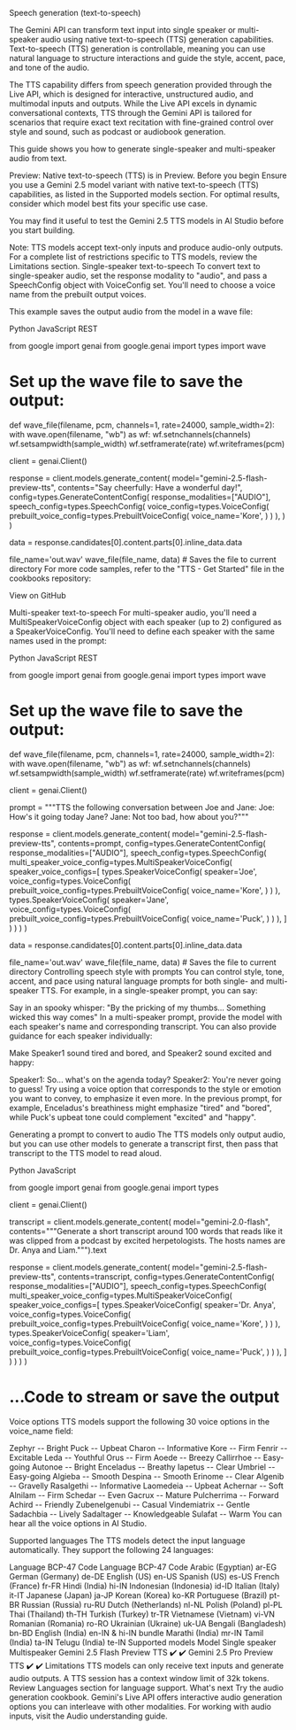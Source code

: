 Speech generation (text-to-speech)

The Gemini API can transform text input into single speaker or multi-speaker audio using native text-to-speech (TTS) generation capabilities. Text-to-speech (TTS) generation is controllable, meaning you can use natural language to structure interactions and guide the style, accent, pace, and tone of the audio.

The TTS capability differs from speech generation provided through the Live API, which is designed for interactive, unstructured audio, and multimodal inputs and outputs. While the Live API excels in dynamic conversational contexts, TTS through the Gemini API is tailored for scenarios that require exact text recitation with fine-grained control over style and sound, such as podcast or audiobook generation.

This guide shows you how to generate single-speaker and multi-speaker audio from text.

Preview: Native text-to-speech (TTS) is in Preview.
Before you begin
Ensure you use a Gemini 2.5 model variant with native text-to-speech (TTS) capabilities, as listed in the Supported models section. For optimal results, consider which model best fits your specific use case.

You may find it useful to test the Gemini 2.5 TTS models in AI Studio before you start building.

Note: TTS models accept text-only inputs and produce audio-only outputs. For a complete list of restrictions specific to TTS models, review the Limitations section.
Single-speaker text-to-speech
To convert text to single-speaker audio, set the response modality to "audio", and pass a SpeechConfig object with VoiceConfig set. You'll need to choose a voice name from the prebuilt output voices.

This example saves the output audio from the model in a wave file:

Python
JavaScript
REST

from google import genai
from google.genai import types
import wave

# Set up the wave file to save the output:
def wave_file(filename, pcm, channels=1, rate=24000, sample_width=2):
   with wave.open(filename, "wb") as wf:
      wf.setnchannels(channels)
      wf.setsampwidth(sample_width)
      wf.setframerate(rate)
      wf.writeframes(pcm)

client = genai.Client()

response = client.models.generate_content(
   model="gemini-2.5-flash-preview-tts",
   contents="Say cheerfully: Have a wonderful day!",
   config=types.GenerateContentConfig(
      response_modalities=["AUDIO"],
      speech_config=types.SpeechConfig(
         voice_config=types.VoiceConfig(
            prebuilt_voice_config=types.PrebuiltVoiceConfig(
               voice_name='Kore',
            )
         )
      ),
   )
)

data = response.candidates[0].content.parts[0].inline_data.data

file_name='out.wav'
wave_file(file_name, data) # Saves the file to current directory
For more code samples, refer to the "TTS - Get Started" file in the cookbooks repository:

View on GitHub

Multi-speaker text-to-speech
For multi-speaker audio, you'll need a MultiSpeakerVoiceConfig object with each speaker (up to 2) configured as a SpeakerVoiceConfig. You'll need to define each speaker with the same names used in the prompt:

Python
JavaScript
REST

from google import genai
from google.genai import types
import wave

# Set up the wave file to save the output:
def wave_file(filename, pcm, channels=1, rate=24000, sample_width=2):
   with wave.open(filename, "wb") as wf:
      wf.setnchannels(channels)
      wf.setsampwidth(sample_width)
      wf.setframerate(rate)
      wf.writeframes(pcm)

client = genai.Client()

prompt = """TTS the following conversation between Joe and Jane:
         Joe: How's it going today Jane?
         Jane: Not too bad, how about you?"""

response = client.models.generate_content(
   model="gemini-2.5-flash-preview-tts",
   contents=prompt,
   config=types.GenerateContentConfig(
      response_modalities=["AUDIO"],
      speech_config=types.SpeechConfig(
         multi_speaker_voice_config=types.MultiSpeakerVoiceConfig(
            speaker_voice_configs=[
               types.SpeakerVoiceConfig(
                  speaker='Joe',
                  voice_config=types.VoiceConfig(
                     prebuilt_voice_config=types.PrebuiltVoiceConfig(
                        voice_name='Kore',
                     )
                  )
               ),
               types.SpeakerVoiceConfig(
                  speaker='Jane',
                  voice_config=types.VoiceConfig(
                     prebuilt_voice_config=types.PrebuiltVoiceConfig(
                        voice_name='Puck',
                     )
                  )
               ),
            ]
         )
      )
   )
)

data = response.candidates[0].content.parts[0].inline_data.data

file_name='out.wav'
wave_file(file_name, data) # Saves the file to current directory
Controlling speech style with prompts
You can control style, tone, accent, and pace using natural language prompts for both single- and multi-speaker TTS. For example, in a single-speaker prompt, you can say:


Say in an spooky whisper:
"By the pricking of my thumbs...
Something wicked this way comes"
In a multi-speaker prompt, provide the model with each speaker's name and corresponding transcript. You can also provide guidance for each speaker individually:


Make Speaker1 sound tired and bored, and Speaker2 sound excited and happy:

Speaker1: So... what's on the agenda today?
Speaker2: You're never going to guess!
Try using a voice option that corresponds to the style or emotion you want to convey, to emphasize it even more. In the previous prompt, for example, Enceladus's breathiness might emphasize "tired" and "bored", while Puck's upbeat tone could complement "excited" and "happy".

Generating a prompt to convert to audio
The TTS models only output audio, but you can use other models to generate a transcript first, then pass that transcript to the TTS model to read aloud.

Python
JavaScript

from google import genai
from google.genai import types

client = genai.Client()

transcript = client.models.generate_content(
   model="gemini-2.0-flash",
   contents="""Generate a short transcript around 100 words that reads
            like it was clipped from a podcast by excited herpetologists.
            The hosts names are Dr. Anya and Liam.""").text

response = client.models.generate_content(
   model="gemini-2.5-flash-preview-tts",
   contents=transcript,
   config=types.GenerateContentConfig(
      response_modalities=["AUDIO"],
      speech_config=types.SpeechConfig(
         multi_speaker_voice_config=types.MultiSpeakerVoiceConfig(
            speaker_voice_configs=[
               types.SpeakerVoiceConfig(
                  speaker='Dr. Anya',
                  voice_config=types.VoiceConfig(
                     prebuilt_voice_config=types.PrebuiltVoiceConfig(
                        voice_name='Kore',
                     )
                  )
               ),
               types.SpeakerVoiceConfig(
                  speaker='Liam',
                  voice_config=types.VoiceConfig(
                     prebuilt_voice_config=types.PrebuiltVoiceConfig(
                        voice_name='Puck',
                     )
                  )
               ),
            ]
         )
      )
   )
)

# ...Code to stream or save the output
Voice options
TTS models support the following 30 voice options in the voice_name field:

Zephyr -- Bright	Puck -- Upbeat	Charon -- Informative
Kore -- Firm	Fenrir -- Excitable	Leda -- Youthful
Orus -- Firm	Aoede -- Breezy	Callirrhoe -- Easy-going
Autonoe -- Bright	Enceladus -- Breathy	Iapetus -- Clear
Umbriel -- Easy-going	Algieba -- Smooth	Despina -- Smooth
Erinome -- Clear	Algenib -- Gravelly	Rasalgethi -- Informative
Laomedeia -- Upbeat	Achernar -- Soft	Alnilam -- Firm
Schedar -- Even	Gacrux -- Mature	Pulcherrima -- Forward
Achird -- Friendly	Zubenelgenubi -- Casual	Vindemiatrix -- Gentle
Sadachbia -- Lively	Sadaltager -- Knowledgeable	Sulafat -- Warm
You can hear all the voice options in AI Studio.

Supported languages
The TTS models detect the input language automatically. They support the following 24 languages:

Language	BCP-47 Code	Language	BCP-47 Code
Arabic (Egyptian)	ar-EG	German (Germany)	de-DE
English (US)	en-US	Spanish (US)	es-US
French (France)	fr-FR	Hindi (India)	hi-IN
Indonesian (Indonesia)	id-ID	Italian (Italy)	it-IT
Japanese (Japan)	ja-JP	Korean (Korea)	ko-KR
Portuguese (Brazil)	pt-BR	Russian (Russia)	ru-RU
Dutch (Netherlands)	nl-NL	Polish (Poland)	pl-PL
Thai (Thailand)	th-TH	Turkish (Turkey)	tr-TR
Vietnamese (Vietnam)	vi-VN	Romanian (Romania)	ro-RO
Ukrainian (Ukraine)	uk-UA	Bengali (Bangladesh)	bn-BD
English (India)	en-IN & hi-IN bundle	Marathi (India)	mr-IN
Tamil (India)	ta-IN	Telugu (India)	te-IN
Supported models
Model	Single speaker	Multispeaker
Gemini 2.5 Flash Preview TTS	✔️	✔️
Gemini 2.5 Pro Preview TTS	✔️	✔️
Limitations
TTS models can only receive text inputs and generate audio outputs.
A TTS session has a context window limit of 32k tokens.
Review Languages section for language support.
What's next
Try the audio generation cookbook.
Gemini's Live API offers interactive audio generation options you can interleave with other modalities.
For working with audio inputs, visit the Audio understanding guide.